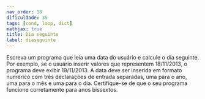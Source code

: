 ```yaml
---
nav_order: 18
dificuldade: 35
tags: [cond, loop, dict]
mathjax: true
title: Dia seguinte
label: diaseguinte
---
```


Escreva um programa que leia uma data do usuário e calcule o dia seguinte. Por exemplo, se o usuário inserir valores que representem 18/11/2013, o programa deve exibir 19/11/2013. A data deve ser inserida em formato numérico com três declarações de entrada separadas, uma para o ano, uma para o mês e uma para o dia. Certifique-se de que o seu programa funcione corretamente para anos bissextos.
